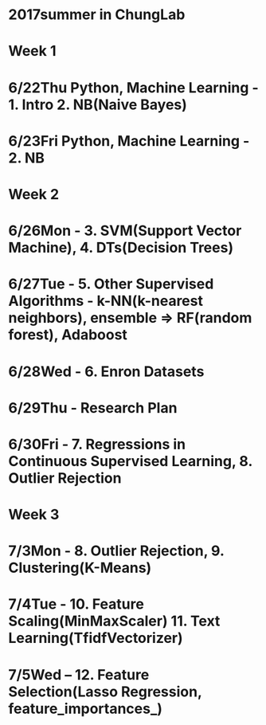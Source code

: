 # 2017summer in ChungLab

# Week 1
# 6/22Thu Python, Machine Learning - 1. Intro 2. NB(Naive Bayes)
# 6/23Fri Python, Machine Learning - 2. NB

# Week 2
# 6/26Mon - 3. SVM(Support Vector Machine), 4. DTs(Decision Trees)
# 6/27Tue - 5. Other Supervised Algorithms - k-NN(k-nearest neighbors), ensemble => RF(random forest), Adaboost
# 6/28Wed - 6. Enron Datasets 
# 6/29Thu - Research Plan
# 6/30Fri - 7. Regressions in Continuous Supervised Learning, 8. Outlier Rejection

# Week 3
# 7/3Mon - 8. Outlier Rejection, 9. Clustering(K-Means)
# 7/4Tue - 10. Feature Scaling(MinMaxScaler) 11. Text Learning(TfidfVectorizer)
# 7/5Wed – 12. Feature Selection(Lasso Regression, feature_importances_)
